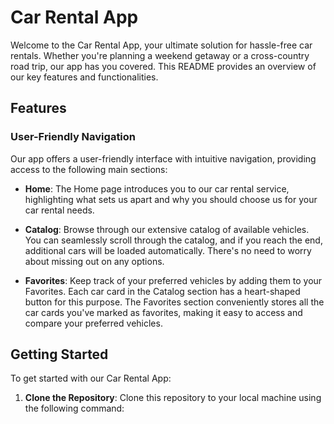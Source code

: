 # Car Rental App

Welcome to the Car Rental App, your ultimate solution for hassle-free car rentals. Whether you're planning a weekend getaway or a cross-country road trip, our app has you covered. This README provides an overview of our key features and functionalities.

## Features

### User-Friendly Navigation

Our app offers a user-friendly interface with intuitive navigation, providing access to the following main sections:

- **Home**: The Home page introduces you to our car rental service, highlighting what sets us apart and why you should choose us for your car rental needs.

- **Catalog**: Browse through our extensive catalog of available vehicles. You can seamlessly scroll through the catalog, and if you reach the end, additional cars will be loaded automatically. There's no need to worry about missing out on any options.

- **Favorites**: Keep track of your preferred vehicles by adding them to your Favorites. Each car card in the Catalog section has a heart-shaped button for this purpose. The Favorites section conveniently stores all the car cards you've marked as favorites, making it easy to access and compare your preferred vehicles.

## Getting Started

To get started with our Car Rental App:

1. **Clone the Repository**: Clone this repository to your local machine using the following command:

